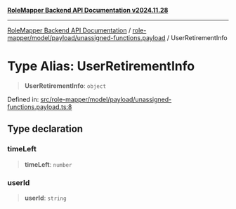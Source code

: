 [**RoleMapper Backend API Documentation v2024.11.28**](../../../../../README.md)

***

[RoleMapper Backend API Documentation](../../../../../modules.md) / [role-mapper/model/payload/unassigned-functions.payload](../README.md) / UserRetirementInfo

# Type Alias: UserRetirementInfo

> **UserRetirementInfo**: `object`

Defined in: [src/role-mapper/model/payload/unassigned-functions.payload.ts:8](https://github.com/FlowCraft-AG/RoleMapper/blob/dfa0426eb5b55e53274c22382030e399befc29aa/backend/src/role-mapper/model/payload/unassigned-functions.payload.ts#L8)

## Type declaration

### timeLeft

> **timeLeft**: `number`

### userId

> **userId**: `string`
